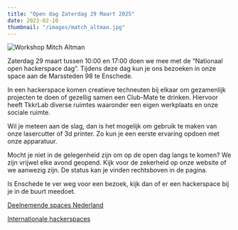 ```yaml
---
title: "Open dag Zaterdag 29 Maart 2025"
date: 2023-02-10
thumbnail: "/images/match_altman.jpg"
---
```


<img alt="Workshop Mitch Altman" src="/images/match_altman.jpg" align="middle">

Zaterdag 29 maart tussen 10:00 en 17:00 doen we mee met de “Nationaal open hackerspace dag”. Tijdens deze dag kun je ons bezoeken in onze space aan de Marssteden 98 te Enschede.

In een hackerspace komen creatieve techneuten bij elkaar om gezamenlijk projecten te doen of gezellig samen een Club-Mate te drinken. Hiervoor heeft TkkrLab diverse ruimtes waaronder een eigen werkplaats en onze sociale ruimte.

Wil je meteen aan de slag, dan is het mogelijk om gebruik te maken van onze lasercutter of 3d printer. Zo kun je een eerste ervaring opdoen met onze apparatuur.

Mocht je niet in de gelegenheid zijn om op de open dag langs te komen? We zijn vrijwel elke avond geopend. Kijk voor de zekerheid op onze website of we aanwezig zijn. De status kan je vinden rechtsboven in de pagina.

Is Enschede te ver weg voor een bezoek, kijk dan of er een hackerspace bij je in de buurt meedoet.

[Deelnemende spaces Nederland](https://hackerspaces.nl/open-dag/)

[Internationale hackerspaces](https://wiki.hackerspaces.org/International_Open_Hackerspace_Day_2025)